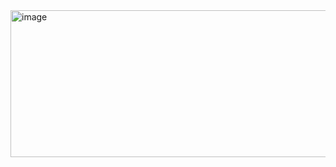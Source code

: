 <img width="1053" height="235" alt="image" src="https://github.com/user-attachments/assets/beecbd27-a8c6-4cdc-9a22-0c6c0bed1412" />
